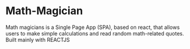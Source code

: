 # Math-Magician
Math magicians is a Single Page App (SPA), based on react,  that allows users to make simple calculations and read random math-related quotes. Built mainly with REACTJS
